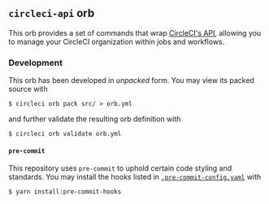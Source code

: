 ## `circleci-api` orb

This orb provides a set of commands that wrap [CircleCI's API](https://circleci.com/docs/api/v2/), allowing you to manage your CircleCI organization within jobs and workflows.

### Development

This orb has been developed in _unpacked_ form. You may view its packed source with

```shell
$ circleci orb pack src/ > orb.yml
```

and further validate the resulting orb definition with

```shell
$ circleci orb validate orb.yml
```

#### `pre-commit`

This repository uses `pre-commit` to uphold certain code styling and standards. You may install the hooks listed in [`.pre-commit-config.yaml`](.pre-commit-config.yaml) with

```shell
$ yarn install:pre-commit-hooks
```
